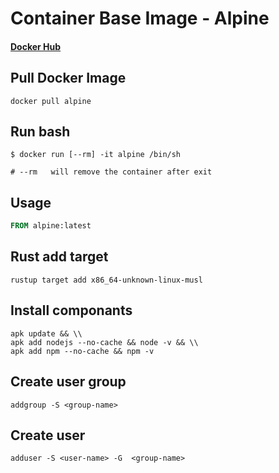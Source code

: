 # Container Base Image - Alpine

#### [Docker Hub](https://hub.docker.com/_/alpine)

## Pull Docker Image
```shell
docker pull alpine
```

## Run bash
```shell
$ docker run [--rm] -it alpine /bin/sh

# --rm   will remove the container after exit
```

## Usage

```Dockerfile
FROM alpine:latest
```

## Rust add target
```shell
rustup target add x86_64-unknown-linux-musl
```

## Install componants
```shell
apk update && \\
apk add nodejs --no-cache && node -v && \\
apk add npm --no-cache && npm -v
```

## Create user group
```shell
addgroup -S <group-name>
```

## Create user 
```shell
adduser -S <user-name> -G  <group-name>
```
